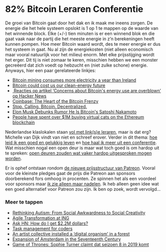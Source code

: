 # 82% Bitcoin Leraren Conferentie

De groei van Bitcoin gaat door het dak en ik maak me ineens zorgen. De energie die het hele systeem opslokt is 1 op 1 te mappen op de waarde van het winnende block. Elke (+/-) tien minuten is er een winnend blok en die gaat vaak naar de partij die het meeste energie in z’n berekeningen heeft kunnen pompen. Hoe meer Bitcoin waard wordt, des te meer energie er dus het systeem in gaat. Nu al zijn de energiekosten (niet alleen economisch maar vooral natuurlijk voor het milieu) enorm. Met elke prijsstijging wordt het erger. Dit tij is niet zomaar te keren, misschien hebben we een monster gecreëerd dat zich voedt op hebzucht en (niet zulke schone) energie. Anyways, hier een paar gerelateerde linkjes:

- [Bitcoin mining consumes more electricity a year than Ireland](https://www.theguardian.com/technology/2017/nov/27/bitcoin-mining-consumes-electricity-ireland)
- [Bitcoin could cost us our clean-energy future](https://grist.org/article/bitcoin-could-cost-us-our-clean-energy-future/)
- [ Reacties op artikel ‘Concerns about Bitcoin's energy use are overblown’ op Hacker News](https://news.ycombinator.com/item?id=15873395)
- [Coinbase: The Heart of the Bitcoin Frenzy](https://mobile.nytimes.com/2017/12/06/technology/coinbase-bitcoin.html?referer=)
- [Stop. Calling. Bitcoin. Decentralized.](https://medium.com/@homakov/stop-calling-bitcoin-decentralized-cb703d69dc27)
- [Elon Musk Debunks Rumor He Is Bitcoin's Satoshi Nakamoto](https://www.bloomberg.com/news/articles/2017-11-28/elon-musk-tweets-to-debunk-speculation-that-he-s-behind-bitcoin)
- [People have spent over $1M buying virtual cats on the Ethereum blockchain](https://techcrunch.com/2017/12/03/people-have-spent-over-1m-buying-virtual-cats-on-the-ethereum-blockchain/)

Nederlandse klaslokalen staan [vol met  link(s)e leraren](https://michellevandijkschrijft.nl/2017/12/06/linkse-leraren/), maar is dat erg? Michelle van Dijk vindt van niet en schreef erover. Verder in dit thema: [hoe leid ik een goed en gelukkig leven](https://twitter.com/lukew/status/936117558628966400?s=17) en [hoe haal ik meer uit een conferentie](http://ericholscher.com/blog/2017/aug/2/pacman-rule-conferences/). Wat misschien nogal een open deur is maar wat toch goed is om hardop uit te spreken: [open deuren zouden wat vaker hardop uitgesproken mogen worden](https://twitter.com/patio11/status/936615043126370306?s=17).

Er is ophef ontstaan rondom [de nieuwe prijsstructuur van Patreon](https://blog.patreon.com/updating-patreons-fee-structure/). Vooral voor de kleinste pledges gaat de prijs die Patreon aan sponsors doorberekend fors omhoog in procenten. Ze spinnen het als een voordeel voor sponsors maar [ik zie alleen maar nadelen](https://twitter.com/jelleverkleij/status/939045840622104576). Ik heb alleen geen idee wat een goed alternatief voor Patreon zou zijn. Ik ben op zoek, wordt vervolgd…

### Meer te tappen

- [Rethinking Autism: From Social Awkwardness to Social Creativity](http://behavioralscientist.org/rethinking-autism-social-awkwardness-social-creativity/)
- [Agile Transformation at ING](https://medium.com/building-the-agile-business/agile-transformation-at-ing-a-case-study-907e0324c8c6)
-  [Ask HN: How do I get $2.2M dollars?](https://news.ycombinator.com/item?id=15808077)
-  [Task management for coders](http://brettterpstra.com/2017/12/01/task-management-for-coders/)
-  [An artist collective installed a ‘digital organism’ in a forest](https://www.theverge.com/2017/12/3/16715538/digital-organism-light-installation-werc-netherlands)
-  [Expansion of Amsterdam in the Seventeenth Century](http://bit.ly/2BNlkAU)
-  [Game of Thrones: Sophie Turner claimt dat seizoen 8 in 2019 komt](http://nl.ign.com/game-of-thrones-2/102181/news/game-of-thrones-sophie-turner-claimt-dat-seizoen-8-in-2019-k)
